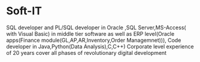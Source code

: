 # Soft-IT
SQL developer and PL/SQL developer in Oracle ,SQL Server,MS-Access( with Visual Basic) in middle tier software as well as ERP level(Oracle apps(Finance module(GL,AP,AR,Inventory,Order Managemnet))), Code developer in Java,Python(Data Analysis),C,C++)  Corporate level experience of 20 years cover all phases of revolutionary digital development
